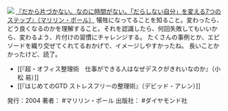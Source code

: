 
[![](https://images-fe.ssl-images-amazon.com/images/I/517909M1WNL._SL160_.jpg)](http://www.amazon.co.jp/exec/obidos/ASIN/4478732868/choiyaki81-22/ref=nosim)
[『だから片づかない。なのに時間がない。「だらしない自分」を変える7つのステップ』（マリリン・ポール）](http://www.amazon.co.jp/exec/obidos/ASIN/4478732868/choiyaki81-22/ref=nosim)
犠牲になってることを知ること。変わったら、どう良くなるのかを理解すること。それを認識したら、何回失敗してもいいから、変わるよう、片付けの習慣にチャレンジする。
たくさんの事例とか、エピソードを織り交ぜてくれてるおかげで、イメージしやすかったね。
長いことかかったけど、読了。

- [[『超・オフィス整理術　仕事ができる人はなぜデスクがきれいなのか』（小松 易）]]
- [[『はじめてのGTD ストレスフリーの整理術』（デビッド・アレン）]]

発行：2004
著者： #マリリン・ポール 
出版社： #ダイヤモンド社